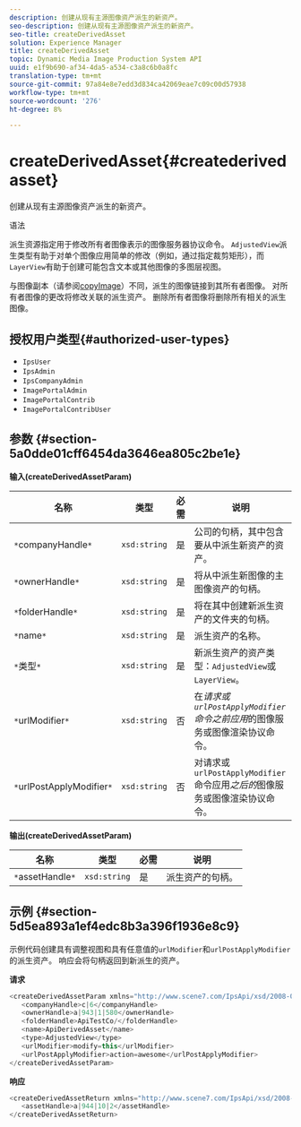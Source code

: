 ```yaml
---
description: 创建从现有主源图像资产派生的新资产。
seo-description: 创建从现有主源图像资产派生的新资产。
seo-title: createDerivedAsset
solution: Experience Manager
title: createDerivedAsset
topic: Dynamic Media Image Production System API
uuid: e1f9b690-af34-4da5-a534-c3a8c6b0a8fc
translation-type: tm+mt
source-git-commit: 97a84e8e7edd3d834ca42069eae7c09c00d57938
workflow-type: tm+mt
source-wordcount: '276'
ht-degree: 8%

---
```



# createDerivedAsset{#createderivedasset}

创建从现有主源图像资产派生的新资产。

语法

<!--<a id="section_FE43FF204ED644C2AC901AF45982E942"></a>-->

派生资源指定用于修改所有者图像表示的图像服务器协议命令。 `AdjustedView`派生类型有助于对单个图像应用简单的修改（例如，通过指定裁剪矩形），而`LayerView`有助于创建可能包含文本或其他图像的多图层视图。

与图像副本（请参阅[copyImage](../../../operations/c-operations-intro/c-methods/r-copy-image.md#reference-0785131e690b4ad08be69172023f35d0)）不同，派生的图像链接到其所有者图像。 对所有者图像的更改将修改关联的派生资产。 删除所有者图像将删除所有相关的派生图像。

## 授权用户类型{#authorized-user-types}

* `IpsUser`
* `IpsAdmin`
* `IpsCompanyAdmin`
* `ImagePortalAdmin`
* `ImagePortalContrib`
* `ImagePortalContribUser`

## 参数 {#section-5a0dde01cff6454da3646ea805c2be1e}

**输入(createDerivedAssetParam)**

| 名称 | 类型 | 必需 | 说明 |
|---|---|---|---|
| `*`companyHandle`*` | `xsd:string` | 是 | 公司的句柄，其中包含要从中派生新资产的资产。 |
| `*`ownerHandle`*` | `xsd:string` | 是 | 将从中派生新图像的主图像资产的句柄。 |
| `*`folderHandle`*` | `xsd:string` | 是 | 将在其中创建新派生资产的文件夹的句柄。 |
| `*`name`*` | `xsd:string` | 是 | 派生资产的名称。 |
| `*`类型`*` | `xsd:string` | 是 | 新派生资产的资产类型：`AdjustedView`或`LayerView`。 |
| `*`urlModifier`*` | `xsd:string` | 否 | 在&#x200B;*请求或`urlPostApplyModifier`命令之前应用*&#x200B;的图像服务或图像渲染协议命令。 |
| `*`urlPostApplyModifier`*` | `xsd:string` | 否 | 对请求或`urlPostApplyModifier`命令应用&#x200B;*之后的*&#x200B;图像服务或图像渲染协议命令。 |

**输出(createDerivedAssetParam)**

| 名称 | 类型 | 必需 | 说明 |
|---|---|---|---|
| `*`assetHandle`*` | `xsd:string` | 是 | 派生资产的句柄。 |

## 示例 {#section-5d5ea893a1ef4edc8b3a396f1936e8c9}

示例代码创建具有调整视图和具有任意值的`urlModifier`和`urlPostApplyModifier`的派生资产。 响应会将句柄返回到新派生的资产。

**请求**

```java
<createDerivedAssetParam xmlns="http://www.scene7.com/IpsApi/xsd/2008-01-15">
   <companyHandle>c|6</companyHandle>
   <ownerHandle>a|943|1|580</ownerHandle>
   <folderHandle>ApiTestCo/</folderHandle>
   <name>ApiDerivedAsset</name>
   <type>AdjustedView</type>
   <urlModifier>modify=this</urlModifier>
   <urlPostApplyModifier>action=awesome</urlPostApplyModifier>
</createDerivedAssetParam>
```

**响应**

```java
<createDerivedAssetReturn xmlns="http://www.scene7.com/IpsApi/xsd/2008-01-15">
   <assetHandle>a|944|10|2</assetHandle>
</createDerivedAssetReturn>
```

